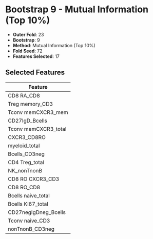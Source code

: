 # Bootstrap 9 - Mutual Information (Top 10%)

- **Outer Fold**: 23
- **Bootstrap**: 9
- **Method**: Mutual Information (Top 10%)
- **Fold Seed**: 72
- **Features Selected**: 17

## Selected Features

| Feature |
|---------|
| CD8 RA_CD8 |
| Treg memory_CD3 |
| Tconv memCXCR3_mem |
| CD27IgD_Bcells |
| Tconv memCXCR3_total |
| CXCR3_CD8RO |
| myeloid_total |
| Bcells_CD3neg |
| CD4 Treg_total |
| NK_nonTnonB |
| CD8 RO CXCR3_CD3 |
| CD8 RO_CD8 |
| Bcells naive_total |
| Bcells Ki67_total |
| CD27negIgDneg_Bcells |
| Tconv naive_CD3 |
| nonTnonB_CD3neg |
